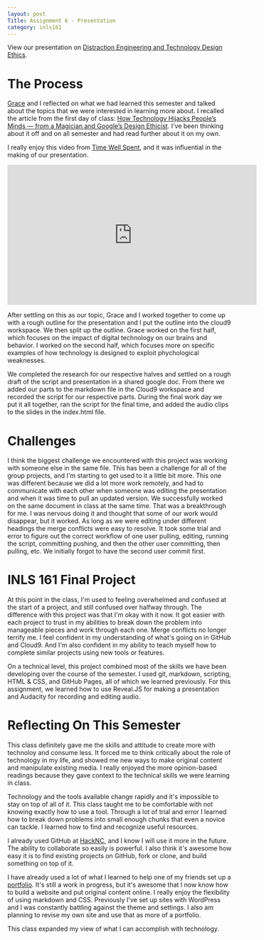 ```yaml
---
layout: post
Title: Assignment 6 - Presentation
category: inls161
---
```


View our presentation on [Distraction Engineering and Technology Design Ethics](https://ohreagano.github.io/assignment-6/#/).


# The Process

[Grace](https://gma96.github.io/about/) and I reflected on what we had learned this semester and talked about the 
topics that we were interested in learning more about. I recalled the article from the first day of class: 
[How Technology Hijacks People’s Minds — from a Magician and Google’s Design Ethicist](https://medium.com/swlh/how-technology-hijacks-peoples-minds-from-a-magician-and-google-s-design-ethicist-56d62ef5edf3).
I've been thinking about it off and on all semester and had read further about it on my own. 

I really enjoy this video from [Time Well Spent](timewellspent.io), and it was influential in the making of our presentation. 
<iframe width="560" height="315" src="https://www.youtube.com/embed/tf9ZhU7zF8s" frameborder="0" allowfullscreen></iframe>

After settling on this as our topic, Grace and I worked together to come up with a rough outline for the presentation 
and I put the outline into the cloud9 workspace. We then split up the outline. Grace worked on the first half, which focuses
on the impact of digital technology on our brains and behavior. I worked on the second half, which focuses more on specific
examples of how technology is designed to exploit phychological weaknesses. 
 
We completed the research for our respective halves and settled on a rough draft of the script and presentation in a 
shared google doc. From there we added our parts to the markdown file in the Cloud9 workspace and recorded the script 
for our respective parts. During the final work day we put it all together, ran the script for the final time, and 
added the audio clips to the slides in the index.html file. 


# Challenges

I think the biggest challenge we encountered with this project was working with someone else in the same file.
This has been a challenge for all of the group projects, and I'm starting to get used to it a little bit more.
This one was different because we did a lot more work remotely, and had to communicate with each other
when someone was editing the presentation and when it was time to pull an updated version. 
We successfully worked on the same document in class at the same time. That was a breakthrough for me.
I was nervous doing it and thought that some of our work would disappear, but it worked. As long as we 
were editing under different headings the merge conflicts were easy to resolve. It took some trial and 
error to figure out the correct workflow of one user pulling, editing, running the script, committing pushing, and then
the other user committing, then pulling, etc. We initially forgot to have the second user commit first.


# INLS 161 Final Project

At this point in the class, I'm used to feeling overwhelmed and confused at the start of a project, and still confused
over halfway through. The difference with this project was that I'm okay with it now. It got easier with each project to
trust in my abilities to break down the problem into manageable pieces and work through each one. Merge conflicts 
no longer terrify me. I feel confident in my understanding of what's going on in GitHub and Cloud9. And I'm also confident
in my ability to teach myself how to complete similar projects using new tools or features.

On a technical level, this project combined most of the skills we have been developing over the course of the 
semester. I used git, markdown, scripting, HTML & CSS, and GitHub Pages, all of which we learned previously. 
For this assignment, we learned how to use Reveal.JS for making a presentation and Audacity for recording and editing
audio.


# Reflecting On This Semester

This class definitely gave me the skills and attitude to create more with technoloy and consume less. It forced me to
think critically about the role of technology in my life, and showed me new ways to make original content and manipulate 
existing media. I really enjoyed the more opinion-based readings because they gave context to the technical skills we 
were learning in class. 

Technology and the tools available change rapidly and it's impossible to stay on top of all of it. This class 
taught me to be comfortable with not knowing exactly how to use a tool. Through a lot of trial and error I learned
how to break down problems into small enough chunks that even a novice can tackle. I learned how to find and recognize useful
resources.

I already used GitHub at [HackNC](https://ohreagano.github.io/inls161/2016/10/31/HackNC.html), and I know I will use it more 
in the future. The ability to collaborate so easily is powerful. I also think it's awesome how easy it is to find existing 
projects on GitHub, fork or clone, and build something on top of it.

I have already used a lot of what I learned to help one of my friends set up a [portfolio](http://www.danleibel.com/).
It's still a work in progress, but it's awesome that I now know how to build a website and put original content online.
I really enjoy the flexibility of using markdown and CSS. Previously I've set up sites with WordPress and I was constantly 
battling against the theme and settings. I also am planning to revise my own site and use that as more of a portfolio. 

This class expanded my view of what I can accomplish with technology. 
